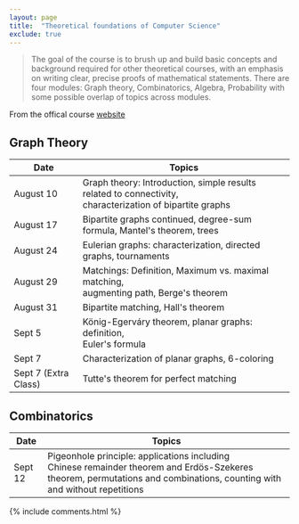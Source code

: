```yaml
---
layout: page
title:  "Theoretical foundations of Computer Science"
exclude: true
---
```


 <article id="markdown-body" class="post-content markdown-body">
 
> The goal of the course is to brush up and build basic concepts and background required for other theoretical courses, with an emphasis on writing clear, precise proofs of mathematical statements. There are four modules: Graph theory, Combinatorics, Algebra, Probability with some possible overlap of topics across modules.

From the offical course [website](https://www.cmi.ac.in/~prajakta/courses/f2018/index.html)

## Graph Theory

| Date                 | Topics                                                       |
| -------------------- | ------------------------------------------------------------ |
| August 10            | Graph theory: Introduction, simple results related to connectivity,<br/>characterization of bipartite graphs |
| August 17            | Bipartite graphs continued, degree-sum formula, Mantel's theorem, trees |
| August 24            | Eulerian graphs: characterization, directed graphs, tournaments |
| August 29            | Matchings: Definition, Maximum vs. maximal matching,<br/>augmenting path, Berge's theorem |
| August 31            | Bipartite matching, Hall's theorem                           |
| Sept 5               | König-Egerváry theorem, planar graphs: definition,<br/>Euler's formula |
| Sept 7               | Characterization of planar graphs, 6-coloring                |
| Sept 7 (Extra Class) | Tutte's theorem for perfect matching                         |



## Combinatorics

| Date    | Topics                                                       |
| ------- | ------------------------------------------------------------ |
| Sept 12 | Pigeonhole principle: applications including<br/>Chinese remainder theorem and Erdös-Szekeres theorem, permutations and combinations, counting with and without repetitions |

 
  </article>

{% include comments.html %}